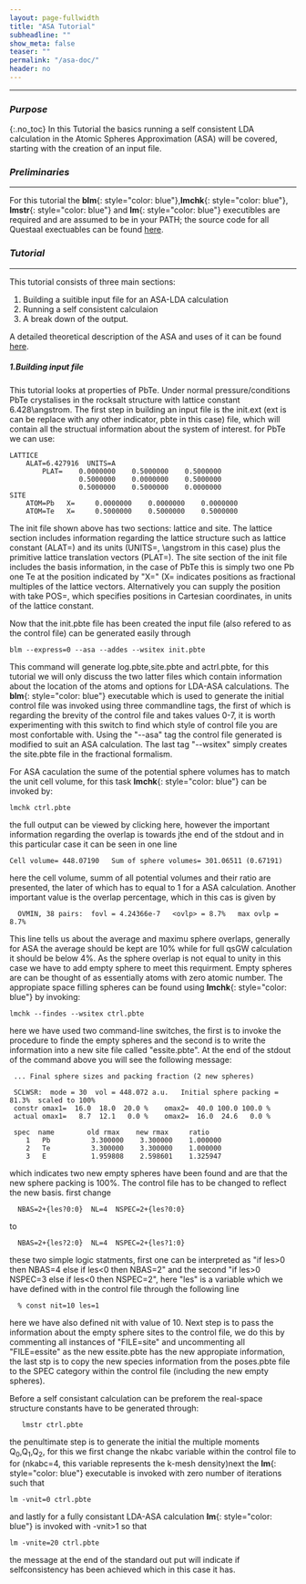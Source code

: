 ```yaml
---
layout: page-fullwidth
title: "ASA Tutorial"
subheadline: ""
show_meta: false
teaser: ""
permalink: "/asa-doc/"
header: no
---
```

_____________________________________________________________

### _Purpose_
{:.no_toc}
In this Tutorial the basics running a self consistent LDA calculation in the Atomic Spheres Approximation (ASA) will be covered, starting with the creation of an input file.


### _Preliminaries_
_____________________________________________________________
For this tutorial the **blm**{: style="color: blue"},**lmchk**{: style="color: blue"}, **lmstr**{: style="color: blue"} and **lm**{: style="color: blue"} executibles are required and are assumed to be in your PATH; the source code for all Questaal exectuables can be found [here](https://bitbucket.org/lmto/lm).

### _Tutorial_
_____________________________________________________________
This tutorial consists of three main sections:

1. Building a suitible input file for an ASA-LDA calculation
2. Running a self consistent calculaion
3. A break down of the output.

A detailed theoretical description of the ASA and uses of it can be found [here](ASA-notes.pdf).

##### _1\.Building input file_
This tutorial looks at properties of PbTe. Under normal pressure/conditions PbTe crystalises in the rocksalt structure with lattice constant 6.428\angstrom. The first step in building an input file is the init.ext (ext is can be replace with any other indicator, pbte in this case) file, which will contain all the structual information about the system of interest. for PbTe we can use:
    
    LATTICE
	    ALAT=6.427916  UNITS=A
            PLAT=    0.0000000    0.5000000    0.5000000
                     0.5000000    0.0000000    0.5000000
                     0.5000000    0.5000000    0.0000000
    SITE
		ATOM=Pb   X=     0.0000000    0.0000000    0.0000000
		ATOM=Te   X=     0.5000000    0.5000000    0.5000000

The init file shown above has two sections: lattice and site. The lattice section includes information regarding the lattice structure such as lattice constant (ALAT=) and its units (UNITS=, \angstrom in this case) plus the primitive lattice translation vectors (PLAT=). The site section of the init file includes the basis information, in the case of PbTe this is simply two one Pb one Te at the position indicated by "X=" (X= indicates positions as fractional multiples of the lattice vectors.  Alternatively you can supply the position with take POS=, which specifies positions in Cartesian coordinates, in units of the lattice constant.

Now that the init.pbte file has been created the input file (also refered to as the control file) can be generated easily through

    blm --express=0 --asa --addes --wsitex init.pbte

This command will generate log.pbte,site.pbte and actrl.pbte, for this tutorial we will only discuss the two latter files which contain information about the location of the atoms and options for LDA-ASA calculations.
The **blm**{: style="color: blue"} executable which is used to generate the initial control file was invoked using three commandline tags, the first of which is regarding the  brevity of the control file and takes values 0-7, it is worth experimenting with this switch to find which style of control file you are most confortable with. Using the "--asa" tag the control file generated is modified to suit an ASA calculation. The last tag "--wsitex" simply creates the site.pbte file in the fractional formalism.

For ASA caculation the sume of the potential sphere volumes has to match the unit cell volume, for this task  **lmchk**{: style="color: blue"} can be invoked by:

    lmchk ctrl.pbte

the full output can be viewed by clicking here, however the important information regarding the overlap is towards jthe end of the stdout and in this particular case it can be seen in one line
    
    Cell volume= 448.07190   Sum of sphere volumes= 301.06511 (0.67191)

here the cell volume, summ of all potential volumes and their ratio are presented, the later of which has to equal to 1 for a ASA calculation. Another important value is the overlap percentage, which in this cas is given by

      OVMIN, 38 pairs:  fovl = 4.24366e-7   <ovlp> = 8.7%   max ovlp = 8.7%

This line tells us about the average and maximu sphere overlaps, generally for ASA the average should be kept are 10\% while for full qsGW calculation it should be below 4\%. As the sphere overlap is not equal to unity in this case we have to add empty sphere to meet this requirment. Empty spheres are can be thought of as essentially atoms with zero atomic number.
The appropiate space filling spheres can be found using **lmchk**{: style="color: blue"} by invoking:

    lmchk --findes --wsitex ctrl.pbte

here we have used two command-line switches, the first is to invoke the procedure to finde the empty spheres and the second is to write the information into a new site file called "essite.pbte". At the end of  the stdout of the command above you will see the following message:
     
     ... Final sphere sizes and packing fraction (2 new spheres)

     SCLWSR:  mode = 30  vol = 448.072 a.u.   Initial sphere packing = 81.3%  scaled to 100%
     constr omax1=  16.0  18.0  20.0 %    omax2=  40.0 100.0 100.0 %
     actual omax1=   8.7  12.1   0.0 %    omax2=  16.0  24.6   0.0 %

     spec  name        old rmax    new rmax     ratio
        1   Pb          3.300000    3.300000    1.000000
        2   Te          3.300000    3.300000    1.000000
        3   E           1.959808    2.598601    1.325947

which indicates two new empty spheres have been found and are that the new sphere packing is 100\%. The control file has to be changed to reflect the new basis. first change

      NBAS=2+{les?0:0}  NL=4  NSPEC=2+{les?0:0}

to
	
      NBAS=2+{les?2:0}  NL=4  NSPEC=2+{les?1:0}

these two simple logic statments, first one can be interpreted as  "if les>0 then  NBAS=4 else if les<0 then NBAS=2" and the second "if les>0 NSPEC=3 else if les<0 then NSPEC=2", here "les" is a variable which we have defined with in the control file through the following line

      % const nit=10 les=1

here we have also defined nit with value of 10. Next step is to pass the information about the empty sphere sites to the control file, we do this by commenting all instances of "FILE=site" and uncommenting all "FILE=essite" as the new essite.pbte has the new appropiate information, the last stp is to copy the new species information from the poses.pbte file to the SPEC category within the control file (including the new empty spheres).

Before a  self consistant calculation can be preforem the real-space structure constants have to be generated through:

       lmstr ctrl.pbte

the penultimate step is to generate the initial the multiple moments Q$_0$,Q$_1$,Q$_2$, for this we first change the nkabc variable within the control file to for (nkabc=4, this variable represents the k-mesh density)next  the  **lm**{: style="color: blue"} executable is invoked with zero number of iterations such that

    lm -vnit=0 ctrl.pbte

and lastly for a fully consistant LDA-ASA calculation **lm**{: style="color: blue"} is invoked with -vnit>1 so that

    lm -vnite=20 ctrl.pbte

the message at the end of the standard out put will indicate if selfconsistency has been achieved which in this case it has.
	    
